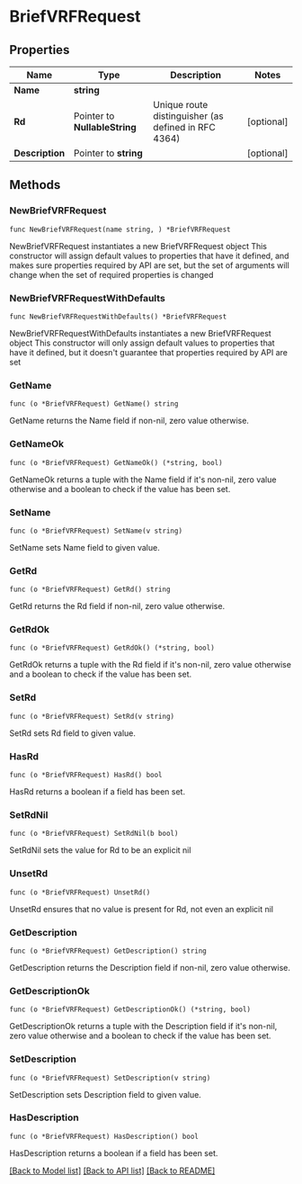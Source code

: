 # BriefVRFRequest

## Properties

Name | Type | Description | Notes
------------ | ------------- | ------------- | -------------
**Name** | **string** |  | 
**Rd** | Pointer to **NullableString** | Unique route distinguisher (as defined in RFC 4364) | [optional] 
**Description** | Pointer to **string** |  | [optional] 

## Methods

### NewBriefVRFRequest

`func NewBriefVRFRequest(name string, ) *BriefVRFRequest`

NewBriefVRFRequest instantiates a new BriefVRFRequest object
This constructor will assign default values to properties that have it defined,
and makes sure properties required by API are set, but the set of arguments
will change when the set of required properties is changed

### NewBriefVRFRequestWithDefaults

`func NewBriefVRFRequestWithDefaults() *BriefVRFRequest`

NewBriefVRFRequestWithDefaults instantiates a new BriefVRFRequest object
This constructor will only assign default values to properties that have it defined,
but it doesn't guarantee that properties required by API are set

### GetName

`func (o *BriefVRFRequest) GetName() string`

GetName returns the Name field if non-nil, zero value otherwise.

### GetNameOk

`func (o *BriefVRFRequest) GetNameOk() (*string, bool)`

GetNameOk returns a tuple with the Name field if it's non-nil, zero value otherwise
and a boolean to check if the value has been set.

### SetName

`func (o *BriefVRFRequest) SetName(v string)`

SetName sets Name field to given value.


### GetRd

`func (o *BriefVRFRequest) GetRd() string`

GetRd returns the Rd field if non-nil, zero value otherwise.

### GetRdOk

`func (o *BriefVRFRequest) GetRdOk() (*string, bool)`

GetRdOk returns a tuple with the Rd field if it's non-nil, zero value otherwise
and a boolean to check if the value has been set.

### SetRd

`func (o *BriefVRFRequest) SetRd(v string)`

SetRd sets Rd field to given value.

### HasRd

`func (o *BriefVRFRequest) HasRd() bool`

HasRd returns a boolean if a field has been set.

### SetRdNil

`func (o *BriefVRFRequest) SetRdNil(b bool)`

 SetRdNil sets the value for Rd to be an explicit nil

### UnsetRd
`func (o *BriefVRFRequest) UnsetRd()`

UnsetRd ensures that no value is present for Rd, not even an explicit nil
### GetDescription

`func (o *BriefVRFRequest) GetDescription() string`

GetDescription returns the Description field if non-nil, zero value otherwise.

### GetDescriptionOk

`func (o *BriefVRFRequest) GetDescriptionOk() (*string, bool)`

GetDescriptionOk returns a tuple with the Description field if it's non-nil, zero value otherwise
and a boolean to check if the value has been set.

### SetDescription

`func (o *BriefVRFRequest) SetDescription(v string)`

SetDescription sets Description field to given value.

### HasDescription

`func (o *BriefVRFRequest) HasDescription() bool`

HasDescription returns a boolean if a field has been set.


[[Back to Model list]](../README.md#documentation-for-models) [[Back to API list]](../README.md#documentation-for-api-endpoints) [[Back to README]](../README.md)


